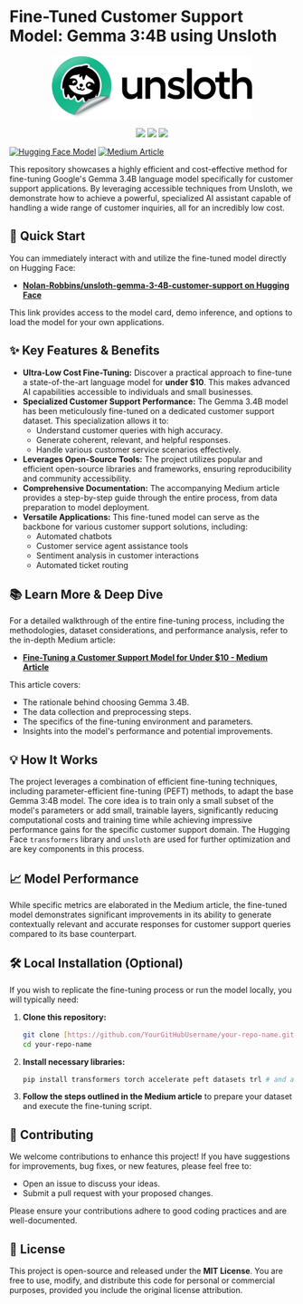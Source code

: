 # Fine-Tuned Customer Support Model: Gemma 3:4B using Unsloth

<div align="center">
  <a href="https://unsloth.ai"><picture>
    <source media="(prefers-color-scheme: dark)" srcset="https://raw.githubusercontent.com/unslothai/unsloth/main/images/unsloth%20logo%20white%20text.png">
    <source media="(prefers-color-scheme: light)" srcset="https://raw.githubusercontent.com/unslothai/unsloth/main/images/unsloth%20logo%20black%20text.png">
    <img alt="unsloth logo" src="https://raw.githubusercontent.com/unslothai/unsloth/main/images/unsloth%20logo%20black%20text.png" height="110" style="max-width: 100%;">
  </picture></a>

<a href="https://colab.research.google.com/github/unslothai/notebooks/blob/main/nb/Llama3.1_(8B)-Alpaca.ipynb"><img src="https://raw.githubusercontent.com/unslothai/unsloth/main/images/start free finetune button.png" height="48"></a>
<a href="https://discord.com/invite/unsloth"><img src="https://raw.githubusercontent.com/unslothai/unsloth/main/images/Discord button.png" height="48"></a>
<a href="https://docs.unsloth.ai"><img src="https://raw.githubusercontent.com/unslothai/unsloth/refs/heads/main/images/Documentation%20Button.png" height="48"></a>
</div>

[![Hugging Face Model](https://img.shields.io/badge/Hugging%20Face-Model-blue)](https://huggingface.co/Nolan-Robbins/unsloth-gemma-3-4B-customer-support)
[![Medium Article](https://img.shields.io/badge/Medium-Article-lightgray)](https://medium.com/@nolanrobbins5934/fine-tuning-a-customer-support-model-for-under-10-1b86553e9339)

This repository showcases a highly efficient and cost-effective method for fine-tuning Google's Gemma 3.4B language model specifically for customer support applications. By leveraging accessible techniques from Unsloth, we demonstrate how to achieve a powerful, specialized AI assistant capable of handling a wide range of customer inquiries, all for an incredibly low cost.

## 🚀 Quick Start

You can immediately interact with and utilize the fine-tuned model directly on Hugging Face:

* **[Nolan-Robbins/unsloth-gemma-3-4B-customer-support on Hugging Face](https://huggingface.co/Nolan-Robbins/unsloth-gemma-3-4B-customer-support)**

This link provides access to the model card, demo inference, and options to load the model for your own applications.

## ✨ Key Features & Benefits

* **Ultra-Low Cost Fine-Tuning:** Discover a practical approach to fine-tune a state-of-the-art language model for **under $10**. This makes advanced AI capabilities accessible to individuals and small businesses.
* **Specialized Customer Support Performance:** The Gemma 3.4B model has been meticulously fine-tuned on a dedicated customer support dataset. This specialization allows it to:
    * Understand customer queries with high accuracy.
    * Generate coherent, relevant, and helpful responses.
    * Handle various customer service scenarios effectively.
* **Leverages Open-Source Tools:** The project utilizes popular and efficient open-source libraries and frameworks, ensuring reproducibility and community accessibility.
* **Comprehensive Documentation:** The accompanying Medium article provides a step-by-step guide through the entire process, from data preparation to model deployment.
* **Versatile Applications:** This fine-tuned model can serve as the backbone for various customer support solutions, including:
    * Automated chatbots
    * Customer service agent assistance tools
    * Sentiment analysis in customer interactions
    * Automated ticket routing

## 📚 Learn More & Deep Dive

For a detailed walkthrough of the entire fine-tuning process, including the methodologies, dataset considerations, and performance analysis, refer to the in-depth Medium article:

* **[Fine-Tuning a Customer Support Model for Under $10 - Medium Article](https://medium.com/@nolanrobbins5934/fine-tuning-a-customer-support-model-for-under-10-1b86553e9339)**

This article covers:
* The rationale behind choosing Gemma 3.4B.
* The data collection and preprocessing steps.
* The specifics of the fine-tuning environment and parameters.
* Insights into the model's performance and potential improvements.

## 💡 How It Works

The project leverages a combination of efficient fine-tuning techniques, including parameter-efficient fine-tuning (PEFT) methods, to adapt the base Gemma 3:4B model. The core idea is to train only a small subset of the model's parameters or add small, trainable layers, significantly reducing computational costs and training time while achieving impressive performance gains for the specific customer support domain. The Hugging Face `transformers` library and `unsloth` are used for further optimization and are key components in this process.

## 📈 Model Performance 

While specific metrics are elaborated in the Medium article, the fine-tuned model demonstrates significant improvements in its ability to generate contextually relevant and accurate responses for customer support queries compared to its base counterpart.

## 🛠️ Local Installation (Optional)

If you wish to replicate the fine-tuning process or run the model locally, you will typically need:

1.  **Clone this repository:**
    ```bash
    git clone [https://github.com/YourGitHubUsername/your-repo-name.git](https://github.com/YourGitHubUsername/your-repo-name.git) # Replace with your actual repo name
    cd your-repo-name
    ```
2.  **Install necessary libraries:**
    ```bash
    pip install transformers torch accelerate peft datasets trl # and any other dependencies mentioned in the article
    ```
3.  **Follow the steps outlined in the Medium article** to prepare your dataset and execute the fine-tuning script.

## 🤝 Contributing

We welcome contributions to enhance this project! If you have suggestions for improvements, bug fixes, or new features, please feel free to:

* Open an issue to discuss your ideas.
* Submit a pull request with your proposed changes.

Please ensure your contributions adhere to good coding practices and are well-documented.

## 📄 License

This project is open-source and released under the **MIT License**. You are free to use, modify, and distribute this code for personal or commercial purposes, provided you include the original license attribution.
